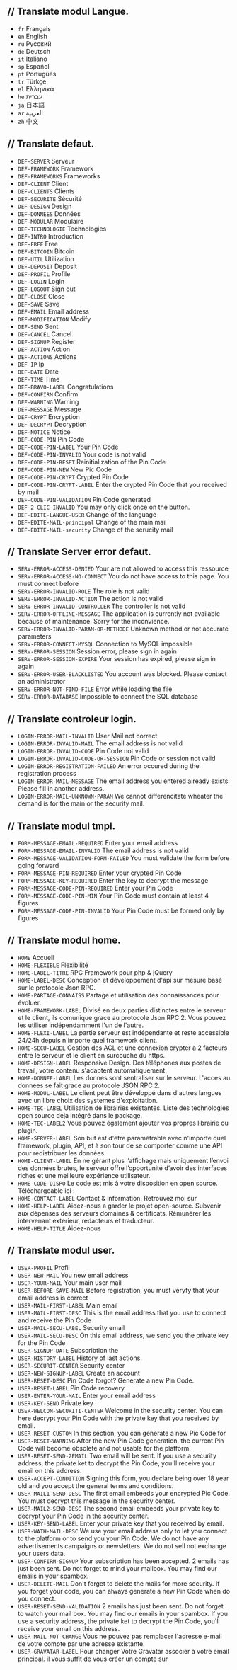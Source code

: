 ## // Translate modul Langue.

* `fr` Français
* `en` English
* `ru` Руcский
* `de` Deutsch
* `it` Italiano
* `sp` Español
* `pt` Português
* `tr` Türkçe
* `el` Ελληνικά
* `he` עברית
* `ja` 日本語
* `ar` العربية
* `zh` 中文

## // Translate defaut.

* `DEF-SERVER` Serveur
* `DEF-FRAMEWORK` Framework
* `DEF-FRAMEWORKS` Frameworks
* `DEF-CLIENT` Client
* `DEF-CLIENTS` Clients
* `DEF-SECURITE` Sécurité
* `DEF-DESIGN` Design
* `DEF-DONNEES` Données
* `DEF-MODULAR` Modulaire
* `DEF-TECHNOLOGIE` Technologies
* `DEF-INTRO` Introduction
* `DEF-FREE` Free
* `DEF-BITCOIN` Bitcoin
* `DEF-UTIL` Utilization
* `DEF-DEPOSIT` Deposit
* `DEF-PROFIL` Profile
* `DEF-LOGIN` Login
* `DEF-LOGOUT` Sign out
* `DEF-CLOSE` Close
* `DEF-SAVE` Save
* `DEF-EMAIL` Email address
* `DEF-MODIFICATION` Modify
* `DEF-SEND` Sent
* `DEF-CANCEL` Cancel
* `DEF-SIGNUP` Register
* `DEF-ACTION` Action
* `DEF-ACTIONS` Actions
* `DEF-IP` Ip
* `DEF-DATE` Date
* `DEF-TIME` Time
* `DEF-BRAVO-LABEL` Congratulations
* `DEF-CONFIRM` Confirm
* `DEF-WARNING` Warning
* `DEF-MESSAGE` Message
* `DEF-CRYPT` Encryption
* `DEF-DECRYPT` Decryption
* `DEF-NOTICE` Notice
* `DEF-CODE-PIN` Pin Code
* `DEF-CODE-PIN-LABEL` Your Pin Code
* `DEF-CODE-PIN-INVALID` Your code is not valid
* `DEF-CODE-PIN-RESET` Reinitialization of the Pin Code
* `DEF-CODE-PIN-NEW` New Pic Code
* `DEF-CODE-PIN-CRYPT` Crypted Pin Code
* `DEF-CODE-PIN-CRYPT-LABEL` Enter the crypted Pin Code that you received by mail
* `DEF-CODE-PIN-VALIDATION` Pin Code generated
* `DEF-2-CLIC-INVALID` You may only click once on the button.
* `DEF-EDITE-LANGUE-USER` Change of the language
* `DEF-EDITE-MAIL-principal` Change of the main mail
* `DEF-EDITE-MAIL-security` Change of the serucity mail

## // Translate Server error defaut.

* `SERV-ERROR-ACCESS-DENIED` Your are not allowed to access this ressource
* `SERV-ERROR-ACCESS-NO-CONNECT` You do not have access to this page. You must connect before
* `SERV-ERROR-INVALID-ROLE` The role is not valid
* `SERV-ERROR-INVALID-ACTION` The action is not valid
* `SERV-ERROR-INVALID-CONTROLLER` The controller is not valid
* `SERV-ERROR-OFFLINE-MESSAGE` The application is currently not available because of maintenance. Sorry for the inconvience.
* `SERV-ERROR-INVALID-PARAM-OR-METHODE` Unknown method or not accurate parameters
* `SERV-ERROR-CONNECT-MYSQL` Connection to MySQL impossible
* `SERV-ERROR-SESSION` Session error, please sign in again
* `SERV-ERROR-SESSION-EXPIRE` Your session has expired, please sign in again
* `SERV-ERROR-USER-BLACKLISTED`	You account was blocked. Please contact an administrator
* `SERV-ERROR-NOT-FIND-FILE` Error while loading the file
* `SERV-ERROR-DATABASE` Impossible to connect the SQL database

## // Translate controleur login.

* `LOGIN-ERROR-MAIL-INVALID` User Mail not correct
* `LOGIN-ERROR-INVALID-MAIL` The email address is not valid
* `LOGIN-ERROR-INVALID-CODE` Pin Code not valid
* `LOGIN-ERROR-INVALID-CODE-OR-SESSION` Pin Code or session not valid
* `LOGIN-ERROR-REGISTRATION-FAILED` An error occured during the registration process
* `LOGIN-ERROR-MAIL-MESSAGE` The email address you entered already exists. Please fill in another address.
* `LOGIN-ERROR-MAIL-UNKNOWN-PARAM` We cannot differencitate wheater the demand is for the main or the security mail.

## // Translate modul tmpl.

* `FORM-MESSAGE-EMAIL-REQUIRED` Enter your email address
* `FORM-MESSAGE-EMAIL-INVALID` The email address is not valid
* `FORM-MESSAGE-VALIDATION-FORM-FAILED` You must validate the form before going forward
* `FORM-MESSAGE-PIN-REQUIRED` Enter your crypted Pin Code
* `FORM-MESSAGE-KEY-REQUIRED` Enter the key to decrypt the message
* `FORM-MESSAGE-CODE-PIN-REQUIRED` Enter your Pin Code
* `FORM-MESSAGE-CODE-PIN-MIN` Your Pin Code must contain at least 4 figures
* `FORM-MESSAGE-CODE-PIN-INVALID` Your Pin Code must be formed only by figures

## // Translate modul home.

* `HOME` Accueil
* `HOME-FLEXIBLE` Flexibilité
* `HOME-LABEL-TITRE` RPC Framework pour php & jQuery
* `HOME-LABEL-DESC` Conception et développement d'api sur mesure basé sur le protocole Json RPC.
* `HOME-PARTAGE-CONNAISS` Partage et utilisation des connaissances pour évoluer.
* `HOME-FRAMEWORK-LABEL` Divisé en deux parties distinctes entre le serveur et le client, ils comunique grace au protocole Json RPC 2. Vous pouvez les utiliser indépendamment l'un de l'autre.
* `HOME-FLEXI-LABEL` La partie serveur est indépendante et reste accessible 24/24h depuis n'importe quel framework client.
* `HOME-SECU-LABEL` Gestion des ACL et une connexion crypter a 2 facteurs entre le serveur et le client en surcouche du https.
* `HOME-DESIGN-LABEL` Responsive Design. Des téléphones aux postes de travail, votre contenu s'adaptent automatiquement.
* `HOME-DONNEE-LABEL` Les donnes sont sentraliser sur le serveur. L'acces au donnees se fait grace au protocole JSON RPC 2.
* `HOME-MODUL-LABEL` Le client peut être développé dans d'autres langues avec un libre choix des systemes d'exploitation.
* `HOME-TEC-LABEL` Utilisation de librairies existantes. Liste des technologies open source deja intégré dans le package.
* `HOME-TEC-LABEL2` Vous pouvez également ajouter vos propres librairie ou plugin.
* `HOME-SERVER-LABEL` Son but est d'être paramétrable avec n'importe quel framework, plugin, API, et à son tour de se comporter comme une API pour redistribuer les données.
* `HOME-CLIENT-LABEL` En ne gérant plus l’affichage mais uniquement l’envoi des données brutes, le serveur offre l’opportunité d’avoir des interfaces riches et une meilleure expérience utilisateur.
* `HOME-CODE-DISPO` Le code est mis à votre disposition en open source. Téléchargeable ici :
* `HOME-CONTACT-LABEL` Contact & information. Retrouvez moi sur
* `HOME-HELP-LABEL` Aidez-nous a garder le projet open-source. Subvenir aux dépenses des serveurs domaines & certificats. Rémunérer les intervenant exterieur, redacteurs et traducteur.
* `HOME-HELP-TITLE` Aidez-nous

## // Translate modul user.

* `USER-PROFIL` Profil
* `USER-NEW-MAIL` You new email address
* `USER-YOUR-MAIL` Your main user mail
* `USER-BEFORE-SAVE-MAIL` Before registration, you must veryfy that your email address is correct
* `USER-MAIL-FIRST-LABEL` Main email
* `USER-MAIL-FIRST-DESC` This is the email address that you use to connect and receive the Pin Code
* `USER-MAIL-SECU-LABEL` Security email
* `USER-MAIL-SECU-DESC` On this email address, we send you the private key for the Pin Code
* `USER-SIGNUP-DATE` Subscribtion the
* `USER-HISTORY-LABEL` History of last actions.
* `USER-SECURIT-CENTER` Security center
* `USER-NEW-SIGNUP-LABEL` Create an account
* `USER-RESET-DESC` Pin Code forgot? Generate a new Pin Code.
* `USER-RESET-LABEL` Pin Code recovery
* `USER-ENTER-YOUR-MAIL` Enter your email address
* `USER-KEY-SEND` Private key
* `USER-WELCOM-SECURITI-CENTER` Welcome in the security center. You can here decrypt your Pin Code with the private key that you received by email.
* `USER-RESET-CUSTOM` In this section, you can generate a new Pic Code for
* `USER-RESET-WARNING` After the new Pin Code generation, the current Pin Code will become obsolete and not usable for the platform.
* `USER-RESET-SEND-2EMAIL` Two email will be sent. If you use a security address, the private ket to decrypt the Pin Code, you'll receive your email on this address.
* `USER-ACCEPT-CONDITION` Signing this form, you declare being over 18 year old and you accept the general terms and conditions.
* `USER-MAIL1-SEND-DESC` The first email embeeds your encrypted Pic Code. You must decrypt this message in the security center.
* `USER-MAIL2-SEND-DESC` The second email embeeds your private key to decrypt your Pin Code in the security center.
* `USER-KEY-SEND-LABEL` Enter your private key that you received by email.
* `USER-WATH-MAIL-DESC` We use your email address only to let you connect to the platform or to send you your Pin Code. We do not have any advertisements campaigns or newsletters. We do not sell not exchange your users data.
* `USER-CONFIRM-SIGNUP` Your subscription has been accepted. 2 emails has just been sent. Do not forget to mind your mailbox. You may find our emails in your spambox.
* `USER-DELETE-MAIL` Don't forget to delete the mails for more security. If you forget your code, you can always generate a new Pin Code when do you connect.
* `USER-RESET-SEND-VALIDATION` 2 emails has just been sent. Do not forget to watch your mail box. You may find our emails in your spambox. If you use a security address, the private ket to decrypt the Pin Code, you'll receive your email on this address.
* `USER-MAIL-NOT-CHANGE` Vous ne pouvez pas remplacer l'adresse e-mail de votre compte par une adresse existante.
* `USER-GRAVATAR-LABEL` Pour changer Votre Gravatar associer à votre email principal. il vous suffit de vous créer un compte sur
